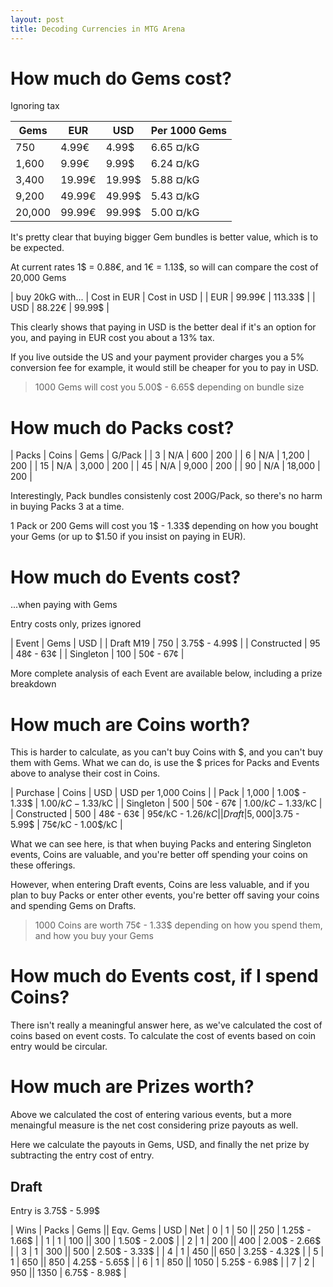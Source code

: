 ```yaml
---
layout: post
title: Decoding Currencies in MTG Arena
---
```

# How much do Gems cost?

Ignoring tax

|   Gems |    EUR |    USD | Per 1000 Gems |
|--------|--------|--------|---------------|
|    750 |  4.99€ |  4.99$ |     6.65 ¤/kG |
|  1,600 |  9.99€ |  9.99$ |     6.24 ¤/kG |
|  3,400 | 19.99€ | 19.99$ |     5.88 ¤/kG |
|  9,200 | 49.99€ | 49.99$ |     5.43 ¤/kG |
| 20,000 | 99.99€ | 99.99$ |     5.00 ¤/kG |

It's pretty clear that buying bigger Gem bundles is better value, which is to be expected. 

At current rates 1$ = 0.88€, and 1€ = 1.13$, so will can compare the cost of 20,000 Gems

| buy 20kG with... | Cost in EUR | Cost in USD |
| EUR              |      99.99€ |     113.33$ |
| USD              |      88.22€ |      99.99$ |

This clearly shows that paying in USD is the better deal if it's an option for you, and paying in EUR cost you about a 13% tax.

If you live outside the US and your payment provider charges you a 5% conversion fee for example, it would still be cheaper for you to pay in USD.

> 1000 Gems will cost you 5.00$ - 6.65$ depending on bundle size

# How much do Packs cost?

| Packs |  Coins |    Gems | G/Pack |
|     3 |    N/A |     600 |    200 |
|     6 |    N/A |   1,200 |    200 |
|    15 |    N/A |   3,000 |    200 |
|    45 |    N/A |   9,000 |    200 |
|    90 |    N/A |  18,000 |    200 |

Interestingly, Pack bundles consistenly cost 200G/Pack, so there's no harm in buying Packs 3 at a time.

1 Pack or 200 Gems will cost you 1$ - 1.33$ depending on how you bought your Gems (or up to $1.50 if you insist on paying in EUR).

# How much do Events cost?

...when paying with Gems

Entry costs only, prizes ignored

| Event       | Gems |           USD |
| Draft M19   |  750 | 3.75$ - 4.99$ | 
| Constructed |   95 |   48¢ -   63¢ |
| Singleton   |  100 |   50¢ -   67¢ |

More complete analysis of each Event are available below, including a prize breakdown

# How much are Coins worth?

This is harder to calculate, as you can't buy Coins with $, and you can't buy them with Gems. What we can do, is use the $ prices for Packs and Events above to analyse their cost in Coins.

| Purchase    | Coins |           USD | USD per 1,000 Coins |
| Pack        | 1,000 | 1.00$ - 1.33$ | 1.00$/kC - 1.33$/kC |
| Singleton   |   500 |   50¢ -   67¢ | 1.00$/kC - 1.33$/kC |
| Constructed |   500 |   48¢ -   63¢ |   95¢/kC - 1.26$/kC |
| Draft       | 5,000 | 3.75$ - 5.99$ |   75¢/kC - 1.00$/kC |

What we can see here, is that when buying Packs and entering Singleton events, Coins are valuable, and you're better off spending your coins on these offerings.

However, when entering Draft events, Coins are less valuable, and if you plan to buy Packs or enter other events, you're better off saving your coins and spending Gems on Drafts.

> 1000 Coins are worth 75¢ - 1.33$ depending on how you spend them, and how you buy your Gems

# How much do Events cost, if I spend Coins?

There isn't really a meaningful answer here, as we've calculated the cost of coins based on event costs.
To calculate the cost of events based on coin entry would be circular.

# How much are Prizes worth?

Above we calculated the cost of entering various events, but a more menaingful measure is the net cost considering prize payouts as well.

Here we calculate the payouts in Gems, USD, and finally the net prize by subtracting the entry cost of entry.

## Draft

Entry is 3.75$ - 5.99$

| Wins | Packs | Gems || Eqv. Gems | USD           | Net
|    0 |     1 |   50 ||       250 | 1.25$ - 1.66$ | 
|    1 |     1 |  100 ||       300 | 1.50$ - 2.00$ | 
|    2 |     1 |  200 ||       400 | 2.00$ - 2.66$ | 
|    3 |     1 |  300 ||       500 | 2.50$ - 3.33$ | 
|    4 |     1 |  450 ||       650 | 3.25$ - 4.32$ | 
|    5 |     1 |  650 ||       850 | 4.25$ - 5.65$ | 
|    6 |     1 |  850 ||      1050 | 5.25$ - 6.98$ | 
|    7 |     2 |  950 ||      1350 | 6.75$ - 8.98$ | 





